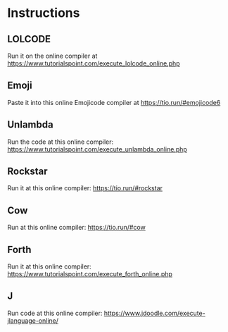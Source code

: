 # Instructions

## LOLCODE

Run it on the online compiler at https://www.tutorialspoint.com/execute_lolcode_online.php

## Emoji

Paste it into this online Emojicode compiler at https://tio.run/#emojicode6

## Unlambda

Run the code at this online compiler: https://www.tutorialspoint.com/execute_unlambda_online.php

## Rockstar

Run it at this online compiler: https://tio.run/#rockstar

## Cow

Run at this online compiler: https://tio.run/#cow

## Forth

Run it at this online compiler: https://www.tutorialspoint.com/execute_forth_online.php

## J

Run code at this online compiler: https://www.jdoodle.com/execute-jlanguage-online/
